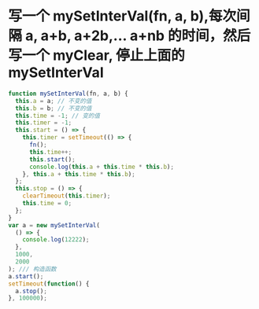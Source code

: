 # 写一个 mySetInterVal(fn, a, b),每次间隔 a, a+b, a+2b,... a+nb 的时间，然后写一个 myClear, 停止上面的 mySetInterVal

```js
function mySetInterVal(fn, a, b) {
  this.a = a; // 不变的值
  this.b = b; // 不变的值
  this.time = -1; // 变的值
  this.timer = -1;
  this.start = () => {
    this.timer = setTimeout(() => {
      fn();
      this.time++;
      this.start();
      console.log(this.a + this.time * this.b);
    }, this.a + this.time * this.b);
  };
  this.stop = () => {
    clearTimeout(this.timer);
    this.time = 0;
  };
}
var a = new mySetInterVal(
  () => {
    console.log(12222);
  },
  1000,
  2000
); /// 构造函数
a.start();
setTimeout(function() {
  a.stop();
}, 100000);
```

